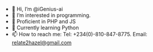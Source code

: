 - 👋 Hi, I’m @iGenius-ai
- 👀 I’m interested in programming.
- 🌱 Proficient in PHP and JS
- 🌱 Currently learning Python
- 📫 How to reach me: Tel: +234(0)-810-847-8775. Email: relate2hazel@gmail.com

<!---
iGenius-ai/iGenius-ai is a ✨ special ✨ repository because its `README.md` (this file) appears on your GitHub profile.
You can click the Preview link to take a look at your changes.
--->
